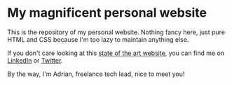 # My magnificent personal website

This is the repository of my personal website. Nothing fancy here, just pure HTML and CSS because I'm too lazy to maintain anything else.

If you don't care looking at this [state of the art website](https://otso.fr), you can find me on [LinkedIn](https://www.linkedin.com/in/adriantombu/) or [Twitter](https://twitter.com/adriantombu).

By the way, I'm Adrian, freelance tech lead, nice to meet you!
